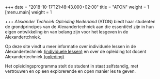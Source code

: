 +++
date = "2018-10-17T21:48:43.000+02:00"
title = "ATON"
weight = 1
[menu.main]
weight = 1

+++
_Alexander Techniek Opleiding Nederland_ (ATON)  biedt haar studenten de grondprincipes van de Alexandertechniek aan die essentiëel zijn in hun eigen ontwikkeling èn van belang zijn voor het lesgeven in de Alexandertchniek.

Op deze site vindt u meer informatie over individuele lessen in de
Alexandertechniek [(individuele lessen)](#individuele-lessen) en over de
opleiding tot docent Alexandertechniek [(opleding)](#opleiding)

Het opleidingsprogramma stelt de student in staat zelfstandig, met vertrouwen en
op een explorerende en open manier les te geven.